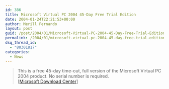 ```yaml
---
id: 386
title: Microsoft Virtual PC 2004 45-Day Free Trial Edition
date: 2004-01-24T22:21:53+00:00
author: Merill Fernando
layout: post
guid: /post/2004/01/Microsoft-Virtual-PC-2004-45-Day-Free-Trial-Edition.aspx
permalink: /2004/01/microsoft-virtual-pc-2004-45-day-free-trial-edition/
dsq_thread_id:
  - "80301817"
categories:
  - News
---
```

<body xmlns="http://www.w3.org/1999/xhtml">
    <div class="Section1">
        <blockquote style='margin-top:5.0pt;margin-bottom:5.0pt'> 
        <p class="MsoNormal">
            This is a free 45-day time-out, full version of the Microsoft Virtual PC 2004 product.
            No serial number is required.<br />
            [<a href="http://www.microsoft.com/downloads/details.aspx?familyid=4a15008c-3e10-4c54-bcd5-adc1e780715f">Microsoft
            Download Center</a>]
        </p>
        </blockquote>
    </div>
</body>